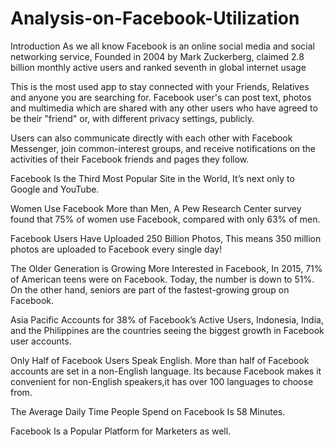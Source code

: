 # Analysis-on-Facebook-Utilization
Introduction
As we all know Facebook is an online social media and social networking service, Founded in 2004 by Mark Zuckerberg, claimed 2.8 billion monthly active users and ranked seventh in global internet usage

This is the most used app to stay connected with your Friends, Relatives and anyone you are searching for. Facebook user's can post text, photos and multimedia which are shared with any other users who have agreed to be their "friend" or, with different privacy settings, publicly.

Users can also communicate directly with each other with Facebook Messenger, join common-interest groups, and receive notifications on the activities of their Facebook friends and pages they follow.

Facebook Is the Third Most Popular Site in the World, It’s next only to Google and YouTube.

Women Use Facebook More than Men, A Pew Research Center survey found that 75% of women use Facebook, compared with only 63% of men.

Facebook Users Have Uploaded 250 Billion Photos, This means 350 million photos are uploaded to Facebook every single day!

The Older Generation is Growing More Interested in Facebook, In 2015, 71% of American teens were on Facebook. Today, the number is down to 51%. On the other hand, seniors are part of the fastest-growing group on Facebook.

Asia Pacific Accounts for 38% of Facebook’s Active Users, Indonesia, India, and the Philippines are the countries seeing the biggest growth in Facebook user accounts.

Only Half of Facebook Users Speak English. More than half of Facebook accounts are set in a non-English language. Its because Facebook makes it convenient for non-English speakers,it has over 100 languages to choose from.

The Average Daily Time People Spend on Facebook Is 58 Minutes.

Facebook Is a Popular Platform for Marketers as well.
